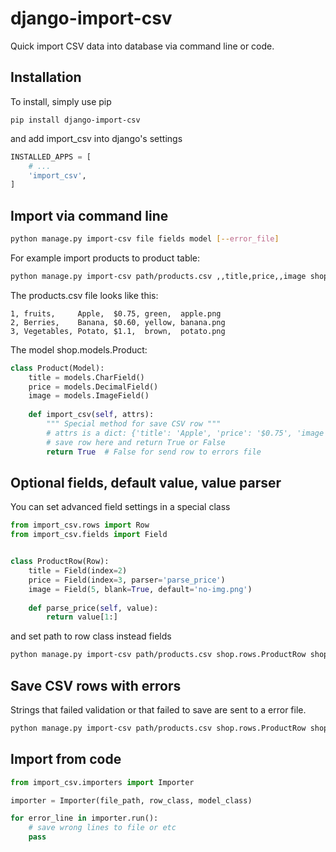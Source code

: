 # django-import-csv
Quick import CSV data into database via command line or code.

## Installation
To install, simply use pip
```
pip install django-import-csv
```
and add import_csv into django's settings
```python
INSTALLED_APPS = [
    # ...
    'import_csv',
]
```

## Import via command line
```bash
python manage.py import-csv file fields model [--error_file]
```
For example import products to product table:
```bash
python manage.py import-csv path/products.csv ,,title,price,,image shop.models.Product
```
The products.csv file looks like this:
```csv
1, fruits,     Apple,  $0.75, green,  apple.png
2, Berries,    Banana, $0.60, yellow, banana.png
3, Vegetables, Potato, $1.1,  brown,  potato.png
```
The model shop.models.Product:
```python
class Product(Model):
    title = models.CharField()
    price = models.DecimalField()
    image = models.ImageField()
    
    def import_csv(self, attrs):
        """ Special method for save CSV row """
        # attrs is a dict: {'title': 'Apple', 'price': '$0.75', 'image': 'apple.png'}
        # save row here and return True or False
        return True  # False for send row to errors file
```

## Optional fields, default value, value parser
You can set advanced field settings in a special class
```python
from import_csv.rows import Row
from import_csv.fields import Field


class ProductRow(Row):
    title = Field(index=2)
    price = Field(index=3, parser='parse_price')
    image = Field(5, blank=True, default='no-img.png')
    
    def parse_price(self, value):
        return value[1:]
```
and set path to row class instead fields
```bash
python manage.py import-csv path/products.csv shop.rows.ProductRow shop.models.Product
```

## Save CSV rows with errors
Strings that failed validation or that failed to save are sent to a error file.
```bash
python manage.py import-csv path/products.csv shop.rows.ProductRow shop.models.Product --error_file=files/errors/fruits.csv
```

## Import from code
```python
from import_csv.importers import Importer

importer = Importer(file_path, row_class, model_class)

for error_line in importer.run():
    # save wrong lines to file or etc
    pass
```
